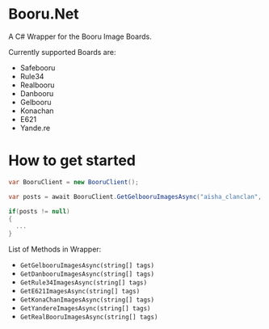 # Booru.Net
A C# Wrapper for the Booru Image Boards.

Currently supported Boards are:
- Safebooru
- Rule34
- Realbooru
- Danbooru
- Gelbooru
- Konachan
- E621
- Yande.re

# How to get started

```cs
var BooruClient = new BooruClient();

var posts = await BooruClient.GetGelbooruImagesAsync("aisha_clanclan", "melfina");

if(posts != null)
{
  ...
}
```

List of Methods in Wrapper:
- `GetGelbooruImagesAsync(string[] tags)`
- `GetDanbooruImagesAsync(string[] tags)`
- `GetRule34ImagesAsync(string[] tags)`
- `GetE621ImagesAsync(string[] tags)`
- `GetKonaChanImagesAsync(string[] tags)`
- `GetYandereImagesAsync(string[] tags)`
- `GetRealBooruImagesAsync(string[] tags)`
